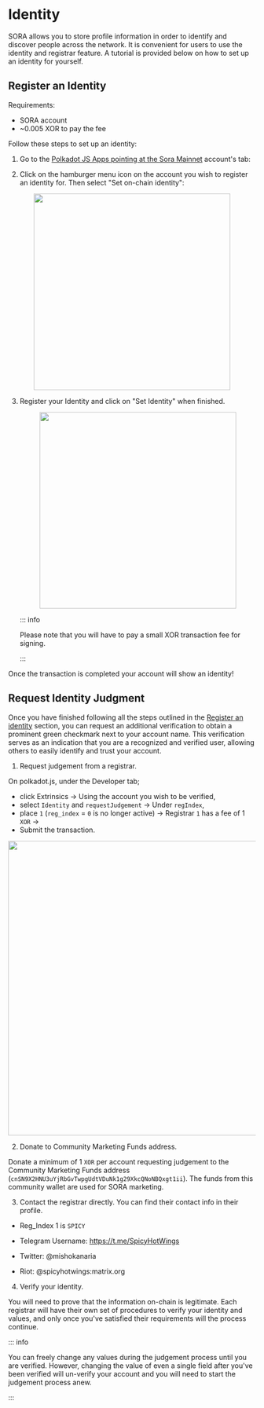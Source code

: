 # Identity

SORA allows you to store profile information in order to identify and discover people across the network. It is convenient for users to use the identity and registrar feature. A tutorial is provided below on how to set up an identity for yourself.

## Register an Identity

Requirements:

- SORA account
- ~0.005 XOR to pay the fee

Follow these steps to set up an identity:

1. Go to the [Polkadot JS Apps pointing at the Sora Mainnet](https://polkadot.js.org/apps/?rpc=wss%3A%2F%2Fws.sora2.soramitsu.co.jp#/accounts) account's tab:

2. Click on the hamburger menu icon on the account you wish to register an identity for. Then select "Set on-chain identity":

  <center><img src="/.gitbook/assets/id-select-menu.png" width="400"></center>

3. Register your Identity and click on "Set Identity" when finished.

   <center><img src="/.gitbook/assets/id-register-id.png" width="400"></center>

   ::: info

   Please note that you will have to pay a small XOR transaction fee for signing.

   :::

Once the transaction is completed your account will show an identity!

## Request Identity Judgment

Once you have finished following all the steps outlined in the [Register an identity](/id.md#register-an-identity) section, you can request an additional verification to obtain a prominent green checkmark next to your account name. This verification serves as an indication that you are a recognized and verified user, allowing others to easily identify and trust your account.

1. Request judgement from a registrar.

On polkadot.js, under the Developer tab; 
- click Extrinsics -> Using the account you wish to be verified, 
- select `Identity` and `requestJudgement` -> Under `regIndex`, 
- place `1` (`reg_index` = `0` is no longer active) -> Registrar `1` has a fee of 1 `XOR` -> 
- Submit the transaction.

<center><img src="/.gitbook/assets/requestJudgement.png" width="600"></center>

2. Donate to Community Marketing Funds address.

Donate a minimum of 1 `XOR` per account requesting judgement to the Community Marketing Funds address (`cnSN9X2HNU3uYjRbGvTwpgUdtVDuNk1g29XkcQNoNBQxgt1ii`).
The funds from this community wallet are used for SORA marketing.

3. Contact the registrar directly. You can find their contact info in their profile.

- Reg_Index 1 is `SPICY`

- Telegram Username: https://t.me/SpicyHotWings

- Twitter: @mishokanaria

- Riot: @spicyhotwings:matrix.org

4. Verify your identity.

You will need to prove that the information on-chain is legitimate. Each registrar will have their own set of procedures to verify your identity and values, and only once you've satisfied their requirements will the process continue.

::: info

You can freely change any values during the judgement process until you are verified. However, changing the value of even a single field after you've been verified will un-verify your account and you will need to start the judgement process anew.

:::
